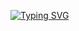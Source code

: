 [![Typing SVG](https://readme-typing-svg.demolab.com?font=Fira+Code&pause=1000&multiline=true&width=435&lines=Hey%2C+I'm+ozu;A+software+%26+web+developer)](https://git.io/typing-svg)
